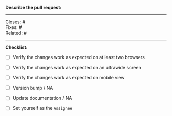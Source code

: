 **Describe the pull request:**
<!-- Include a description of the bug/feature and how you solved it -->


---

<!-- Tags (add as many as applicable) -->

Closes: # <!-- number of issue or pull request -->\
Fixes: # <!-- number of issue (implies Closes tag) or commit SHA -->\
Related: # <!-- number of issue/pull request, or link to external discussion -->

---

**Checklist:**

<!-- To check an item, fill the brackets with the letter `x`; the result should look like `[x]`.-->

- [ ] Verify the changes work as expected on at least two browsers
- [ ] Verify the changes work as expected on an ultrawide screen
- [ ] Verify the changes work as expected on mobile view
- [ ] Version bump / NA
- [ ] Update documentation / NA
- [ ] Set yourself as the `Assignee`

